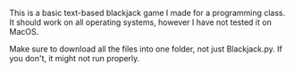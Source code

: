 This is a basic text-based blackjack game I made for a programming class. It should work on all operating systems, however I have not tested it on MacOS.

Make sure to download all the files into one folder, not just Blackjack.py. If you don't, it might not run properly.
